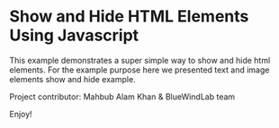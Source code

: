# Show and Hide HTML Elements Using Javascript

<p>
This example demonstrates a super simple way to show and hide html elements. For the example purpose here we presented text and image elements show and hide example.
</p>

<p>
  Project contributor: Mahbub Alam Khan & BlueWindLab team
<p/>

Enjoy!

